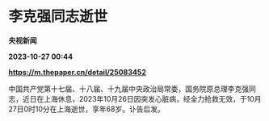 # 李克强同志逝世
**央视新闻**

**2023-10-27 00:44**

**https://m.thepaper.cn/detail/25083452**

中国共产党第十七届、十八届、十九届中央政治局常委，国务院原总理李克强同志，近日在上海休息，2023年10月26日因突发心脏病，经全力抢救无效，于10月27日0时10分在上海逝世，享年68岁。讣告后发。